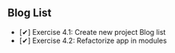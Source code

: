 ## Blog List
  - [✔] Exercise 4.1: Create new project Blog list
  - [✔] Exercise 4.2: Refactorize app in modules